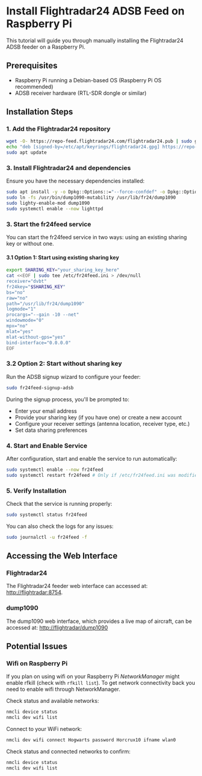 # Install Flightradar24 ADSB Feed on Raspberry Pi

This tutorial will guide you through manually installing the Flightradar24 ADSB feeder on a Raspberry Pi.

## Prerequisites

- Raspberry Pi running a Debian-based OS (Raspberry Pi OS recommended)
- ADSB receiver hardware (RTL-SDR dongle or similar)

## Installation Steps

### 1. Add the Flightradar24 repository

```sh
wget -O- https://repo-feed.flightradar24.com/flightradar24.pub | sudo gpg --dearmor | sudo tee /etc/apt/keyrings/flightradar24.gpg > /dev/null
echo "deb [signed-by=/etc/apt/keyrings/flightradar24.gpg] https://repo-feed.flightradar24.com flightradar24 raspberrypi-stable" | sudo tee /etc/apt/sources.list.d/fr24feed.list
sudo apt update
```

### 3. Install Flightradar24 and dependencies

Ensure you have the necessary dependencies installed:

```sh
sudo apt install -y -o Dpkg::Options::="--force-confdef" -o Dpkg::Options::="--force-confold" fr24feed lighttpd librtlsdr0 libusb-1.0-0 dump1090-mutability
sudo ln -fs /usr/bin/dump1090-mutability /usr/lib/fr24/dump1090
sudo lighty-enable-mod dump1090
sudo systemctl enable --now lighttpd
```

### 3. Start the fr24feed service

You can start the fr24feed service in two ways: using an existing sharing key or without one.

#### 3.1 Option 1: Start using existing sharing key

```sh
export SHARING_KEY="your_sharing_key_here"
cat <<EOF | sudo tee /etc/fr24feed.ini > /dev/null
receiver="dvbt"
fr24key="$SHARING_KEY"
bs="no"
raw="no"
path="/usr/lib/fr24/dump1090"
logmode="1"
procargs="--gain -10 --net"
windowmode="0"
mpx="no"
mlat="yes"
mlat-without-gps="yes"
bind-interface="0.0.0.0"
EOF
```

### 3.2 Option 2: Start without sharing key

Run the ADSB signup wizard to configure your feeder:

```sh
sudo fr24feed-signup-adsb
```

During the signup process, you'll be prompted to:

- Enter your email address
- Provide your sharing key (if you have one) or create a new account
- Configure your receiver settings (antenna location, receiver type, etc.)
- Set data sharing preferences

### 4. Start and Enable Service

After configuration, start and enable the service to run automatically:

```sh
sudo systemctl enable --now fr24feed
sudo systemctl restart fr24feed # Only if /etc/fr24feed.ini was modified recently
```

### 5. Verify Installation

Check that the service is running properly:

```sh
sudo systemctl status fr24feed
```

You can also check the logs for any issues:

```bash
sudo journalctl -u fr24feed -f
```

## Accessing the Web Interface

### Flightradar24

The Flightradar24 feeder web interface can accessed at: <http://flightradar:8754>.

### dump1090

The dump1090 web interface, which provides a live map of aircraft, can be accessed at: <http://flightradar/dump1090>

## Potential Issues

### Wifi on Raspberry Pi

If you plan on using wifi on your Raspberry Pi *NetworkManager* might enable rfkill (check with `rfkill list`). To get network connectivity back you need to enable wifi through NetworkManager.

Check status and available networks:

```sh
nmcli device status
nmcli dev wifi list
```

Connect to your WiFi network:

```sh
nmcli dev wifi connect Hogwarts password Horcrux10 ifname wlan0
```

Check status and connected networks to confirm:

```sh
nmcli device status
nmcli dev wifi list
```
